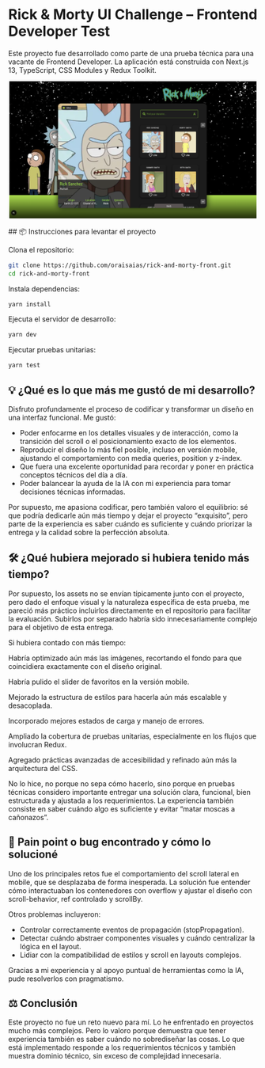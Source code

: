 # Rick & Morty UI Challenge – Frontend Developer Test

Este proyecto fue desarrollado como parte de una prueba técnica para una vacante de Frontend Developer. La aplicación está construida con Next.js 13, TypeScript, CSS Modules y Redux Toolkit.
<p align="center">
  <img src="/public/images/image.png" alt="Preview del proyecto" width="500" />
</p>
## 📦 Instrucciones para levantar el proyecto

Clona el repositorio:

```bash
git clone https://github.com/oraisaias/rick-and-morty-front.git
cd rick-and-morty-front
```

Instala dependencias:

```bash
yarn install

```

Ejecuta el servidor de desarrollo:

```bash
yarn dev
```

Ejecutar pruebas unitarias:

```bash
yarn test
```

## 💡 ¿Qué es lo que más me gustó de mi desarrollo?
Disfruto profundamente el proceso de codificar y transformar un diseño en una interfaz funcional. Me gustó:

- Poder enfocarme en los detalles visuales y de interacción, como la transición del scroll o el posicionamiento exacto de los elementos.
- Reproducir el diseño lo más fiel posible, incluso en versión mobile, ajustando el comportamiento con media queries, position y z-index.
- Que fuera una excelente oportunidad para recordar y poner en práctica conceptos técnicos del día a día.
- Poder balancear la ayuda de la IA con mi experiencia para tomar decisiones técnicas informadas.

Por supuesto, me apasiona codificar, pero también valoro el equilibrio: sé que podría dedicarle aún más tiempo y dejar el proyecto “exquisito”, pero parte de la experiencia es saber cuándo es suficiente y cuándo priorizar la entrega y la calidad sobre la perfección absoluta.


## 🛠️ ¿Qué hubiera mejorado si hubiera tenido más tiempo?
Por supuesto, los assets no se envían típicamente junto con el proyecto, pero dado el enfoque visual y la naturaleza específica de esta prueba, me pareció más práctico incluirlos directamente en el repositorio para facilitar la evaluación. Subirlos por separado habría sido innecesariamente complejo para el objetivo de esta entrega.

Si hubiera contado con más tiempo:

Habría optimizado aún más las imágenes, recortando el fondo para que coincidiera exactamente con el diseño original.

Habría pulido el slider de favoritos en la versión mobile.

Mejorado la estructura de estilos para hacerla aún más escalable y desacoplada.

Incorporado mejores estados de carga y manejo de errores.

Ampliado la cobertura de pruebas unitarias, especialmente en los flujos que involucran Redux.

Agregado prácticas avanzadas de accesibilidad y refinado aún más la arquitectura del CSS.

No lo hice, no porque no sepa cómo hacerlo, sino porque en pruebas técnicas considero importante entregar una solución clara, funcional, bien estructurada y ajustada a los requerimientos. La experiencia también consiste en saber cuándo algo es suficiente y evitar “matar moscas a cañonazos”.

## 🐞 Pain point o bug encontrado y cómo lo solucioné
Uno de los principales retos fue el comportamiento del scroll lateral en mobile, que se desplazaba de forma inesperada. La solución fue entender cómo interactuaban los contenedores con overflow y ajustar el diseño con scroll-behavior, ref controlado y scrollBy.

Otros problemas incluyeron:
- Controlar correctamente eventos de propagación (stopPropagation).
- Detectar cuándo abstraer componentes visuales y cuándo centralizar la lógica en el layout.
- Lidiar con la compatibilidad de estilos y scroll en layouts complejos.

Gracias a mi experiencia y al apoyo puntual de herramientas como la IA, pude resolverlos con pragmatismo.

## ⚖️ Conclusión
Este proyecto no fue un reto nuevo para mí. Lo he enfrentado en proyectos mucho más complejos. Pero lo valoro porque demuestra que tener experiencia también es saber cuándo no sobrediseñar las cosas. Lo que está implementado responde a los requerimientos técnicos y también muestra dominio técnico, sin exceso de complejidad innecesaria.

    